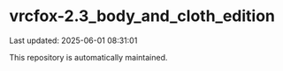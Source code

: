 # vrcfox-2.3_body_and_cloth_edition

Last updated: 2025-06-01 08:31:01

This repository is automatically maintained.

